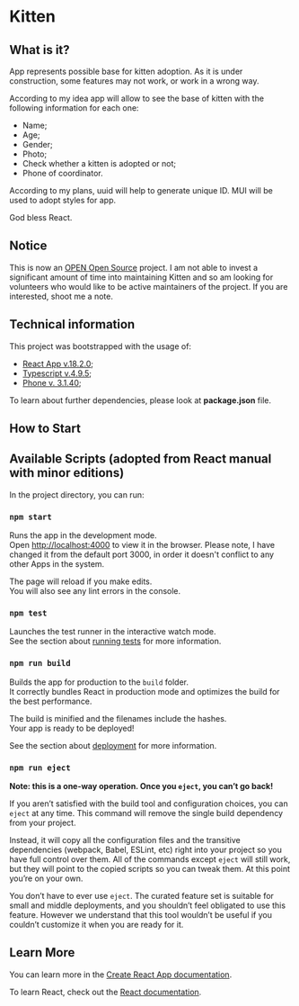 # Kitten

## What is it?

App represents possible base for kitten adoption.
As it is under construction, some features may not work, or work in a wrong way.

According to my idea app will allow to see the base of kitten with the following information for each one:

- Name;
- Age;
- Gender;
- Photo;
- Check whether a kitten is adopted or not;
- Phone of coordinator.

According to my plans, uuid will help to generate unique ID.
MUI will be used to adopt styles for app.

God bless React.

## Notice

This is now an [OPEN Open Source](http://openopensource.org/) project. I am not able to invest a significant amount of time into maintaining Kitten and so am looking for volunteers who would like to be active maintainers of the project. If you are interested, shoot me a note.

## Technical information

This project was bootstrapped with the usage of:

- [React App v.18.2.0](https://github.com/facebook/create-react-app);
- [Typescript v.4.9.5](https://www.npmjs.com/package/typescript/v/4.9.5);
- [Phone v. 3.1.40](https://www.npmjs.com/package/phone);

To learn about further dependencies, please look at **package.json** file.

## How to Start

## Available Scripts (adopted from React manual with minor editions)

In the project directory, you can run:

### `npm start`

Runs the app in the development mode.\
Open [http://localhost:4000](http://localhost:4000) to view it in the browser.
Please note, I have changed it from the default port 3000,
in order it doesn't conflict to any other Apps in the system.

The page will reload if you make edits.\
You will also see any lint errors in the console.

### `npm test`

Launches the test runner in the interactive watch mode.\
See the section about [running tests](https://facebook.github.io/create-react-app/docs/running-tests) for more information.

### `npm run build`

Builds the app for production to the `build` folder.\
It correctly bundles React in production mode and optimizes the build for the best performance.

The build is minified and the filenames include the hashes.\
Your app is ready to be deployed!

See the section about [deployment](https://facebook.github.io/create-react-app/docs/deployment) for more information.

### `npm run eject`

**Note: this is a one-way operation. Once you `eject`, you can’t go back!**

If you aren’t satisfied with the build tool and configuration choices, you can `eject` at any time. This command will remove the single build dependency from your project.

Instead, it will copy all the configuration files and the transitive dependencies (webpack, Babel, ESLint, etc) right into your project so you have full control over them. All of the commands except `eject` will still work, but they will point to the copied scripts so you can tweak them. At this point you’re on your own.

You don’t have to ever use `eject`. The curated feature set is suitable for small and middle deployments, and you shouldn’t feel obligated to use this feature. However we understand that this tool wouldn’t be useful if you couldn’t customize it when you are ready for it.

## Learn More

You can learn more in the [Create React App documentation](https://facebook.github.io/create-react-app/docs/getting-started).

To learn React, check out the [React documentation](https://reactjs.org/).
